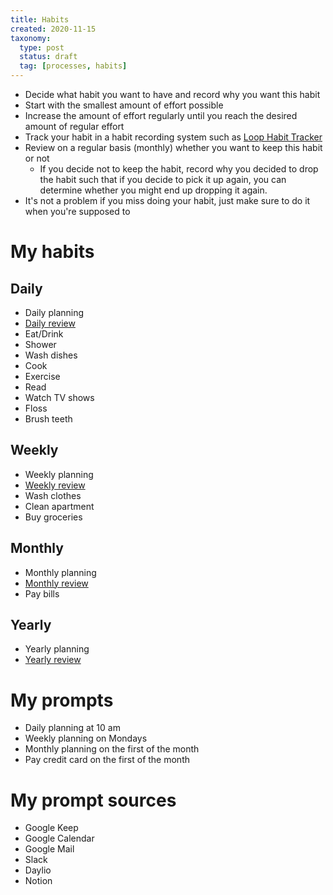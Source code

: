 ```yaml
---
title: Habits
created: 2020-11-15
taxonomy:
  type: post
  status: draft
  tag: [processes, habits]
---
```


* Decide what habit you want to have and record why you want this habit
* Start with the smallest amount of effort possible
* Increase the amount of effort regularly until you reach the desired amount of regular effort
* Track your habit in a habit recording system such as [Loop Habit Tracker](https://play.google.com/store/apps/details?id=org.isoron.uhabits "test")
* Review on a regular basis (monthly) whether you want to keep this habit or not
	* If you decide not to keep the habit, record why you decided to drop the habit such that if you decide to pick it up again, you can determine whether you might end up dropping it again.
* It's not a problem if you miss doing your habit, just make sure to do it when you're supposed to

# My habits
## Daily
* Daily planning
* [Daily review](../daily-review/article.md)
* Eat/Drink
* Shower
* Wash dishes
* Cook
* Exercise
* Read
* Watch TV shows
* Floss
* Brush teeth

## Weekly
* Weekly planning
* [Weekly review](../weekly-review/article.md)
* Wash clothes
* Clean apartment
* Buy groceries

## Monthly
* Monthly planning
* [Monthly review](../monthly-review/article.md)
* Pay bills

## Yearly
* Yearly planning
* [Yearly review](../yearly-review/article.md)

# My prompts
* Daily planning at 10 am
* Weekly planning on Mondays
* Monthly planning on the first of the month
* Pay credit card on the first of the month

# My prompt sources
* Google Keep
* Google Calendar
* Google Mail
* Slack
* Daylio
* Notion
